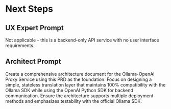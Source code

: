 # Next Steps

## UX Expert Prompt

Not applicable - this is a backend-only API service with no user interface requirements.

## Architect Prompt

Create a comprehensive architecture document for the Ollama-OpenAI Proxy Service using this PRD as the foundation. Focus on designing a simple, stateless translation layer that maintains 100% compatibility with the Ollama SDK while using the OpenAI Python SDK for backend communication. Ensure the architecture supports multiple deployment methods and emphasizes testability with the official Ollama SDK.